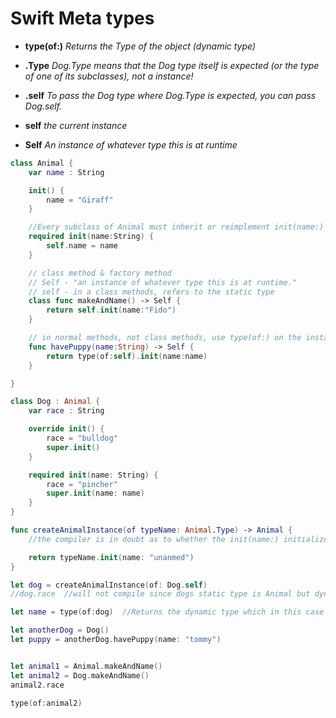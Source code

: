 # Swift Meta types


- **type(of:)**
  _Returns the Type of the object (dynamic type)_

- **.Type**
  _Dog.Type means that the Dog type itself is expected (or the type of one of its subclasses), not a instance!_

- **.self**
  _To pass the Dog type where Dog.Type is expected, you can pass Dog.self._

- **self**
  _the current instance_

- **Self**
  _An instance of whatever type this is at runtime_


```swift
class Animal {
    var name : String

    init() {
        name = "Giraff"
    }

    //Every subclass of Animal must inherit or reimplement init(name:)
    required init(name:String) {
        self.name = name
    }

    // class method & factory method
    // Self - "an instance of whatever type this is at runtime."
    // self - in a class methods, refers to the static type
    class func makeAndName() -> Self {
        return self.init(name:"Fido")
    }

    // in normal methods, not class methods, use type(of:) on the instance to get type and then init
    func havePuppy(name:String) -> Self {
        return type(of:self).init(name:name)
    }

}

class Dog : Animal {
    var race : String

    override init() {
        race = "bulldog"
        super.init()
    }

    required init(name: String) {
        race = "pincher"
        super.init(name: name)
    }
}

func createAnimalInstance(of typeName: Animal.Type) -> Animal {
    //the compiler is in doubt as to whether the init(name:) initializer is implemented by every possible subtype of Animal. To reassure it, we must declare that initializer with the required keyword

    return typeName.init(name: "unanmed")
}

let dog = createAnimalInstance(of: Dog.self)
//dog.race  //will not compile since dogs static type is Animal but dynamic type is Dog

let name = type(of:dog)  //Returns the dynamic type which in this case is Dog

let anotherDog = Dog()
let puppy = anotherDog.havePuppy(name: "tommy")


let animal1 = Animal.makeAndName()
let animal2 = Dog.makeAndName()
animal2.race

type(of:animal2)
```
